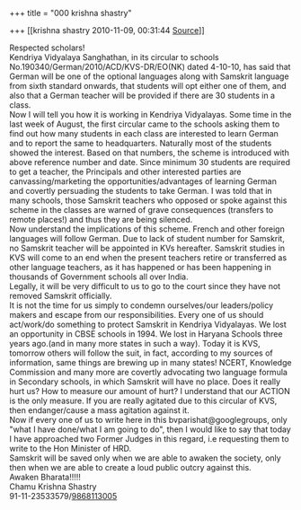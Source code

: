 +++
title = "000 krishna shastry"

+++
[[krishna shastry	2010-11-09, 00:31:44 [Source](https://groups.google.com/g/bvparishat/c/MPZwUsWodzo)]]



Respected scholars!  
Kendriya Vidyalaya Sanghathan, in its circular to schools No.190340/German/2010/ACD/KVS-DR/EO(NK) dated 4-10-10, has said that German will be one of the optional languages along with Samskrit language from sixth standard onwards, that students will opt either one of them, and also that a German teacher will be provided if there are 30 students in a class.  
Now I will tell you how it is working in Kendriya Vidyalayas. Some time in the last week of August, the first circular came to the schools asking them to find out how many students in each class are interested to learn German and to report the same to headquarters. Naturally most of the students showed the interest. Based on that numbers, the scheme is introduced with above reference number and date. Since minimum 30 students are required to get a teacher, the Principals and other interested parties are canvassing/marketing the opportunities/advantages of learning German and covertly persuading the students to take German. I was told that in many schools, those Samskrit teachers who opposed or spoke against this scheme in the classes are warned of grave consequences (transfers to remote places!) and thus they are being silenced.  
Now understand the implications of this scheme. French and other foreign languages will follow German. Due to lack of student number for Samskrit, no Samskrit teacher will be appointed in KVs hereafter. Samskrit studies in KVS will come to an end when the present teachers retire or transferred as other language teachers, as it has happened or has been happening in thousands of Government schools all over India.  
Legally, it will be very difficult to us to go to the court since they have not removed Samskrit officially.  
It is not the time for us simply to condemn ourselves/our leaders/policy makers and escape from our responsibilities. Every one of us should act/work/do something to protect Samskrit in Kendriya Vidyalayas. We lost an opportunity in CBSE schools in 1994. We lost in Haryana Schools three years ago.(and in many more states in such a way). Today it is KVS, tomorrow others will follow the suit, in fact, according to my sources of information, same things are brewing up in many states! NCERT, Knowledge Commission and many more are covertly advocating two language formula in Secondary schools, in which Samskrit will have no place. Does it really hurt us? How to measure our amount of hurt? I understand that our ACTION is the only measure. If you are really agitated due to this circular of KVS, then endanger/cause a mass agitation against it.  
Now if every one of us to write here in this bvparishat@googlegroups, only "what I have done/what I am going to do", then I would like to say that today I have approached two Former Judges in this regard, i.e requesting them to write to the Hon Minister of HRD.  
Samskrit will be saved only when we are able to awaken the society, only then when we are able to create a loud public outcry against this.  
Awaken Bharata!!!!!  
Chamu Krishna Shastry  
91-11-23533579/[9868113005](tel:(986)%20811-3005)  
  
  

